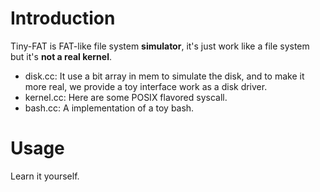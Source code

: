 # Introduction
Tiny-FAT is FAT-like file system **simulator**, it's just work like a file system but it's **not a real kernel**.

- disk.cc:   It use a bit array in mem to simulate the disk, and to make it more real, we provide a toy interface work as a disk driver.
- kernel.cc: Here are some POSIX flavored syscall.
- bash.cc:   A implementation of a toy bash.

# Usage
Learn it yourself.
